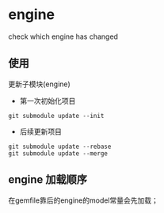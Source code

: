# engine
check which engine has changed

## 使用

更新子模块(engine)

* 第一次初始化项目
```
git submodule update --init
```

* 后续更新项目
```
git submodule update --rebase
git submodule update --merge 
```

## engine 加载顺序
在gemfile靠后的engine的model常量会先加载； 